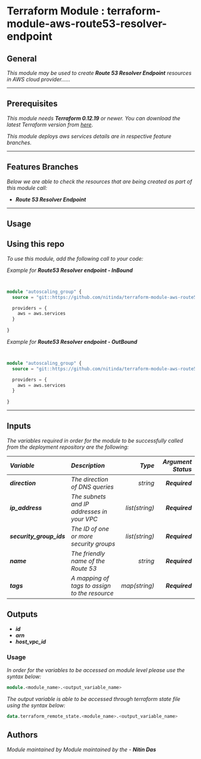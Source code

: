 # Terraform Module : terraform-module-aws-route53-resolver-endpoint


## General

_This module may be used to create_ **_Route 53 Resolver Endpoint_** _resources in AWS cloud provider......_



---


## Prerequisites

_This module needs_ **_Terraform 0.12.19_** _or newer._
_You can download the latest Terraform version from_ [_here_](https://www.terraform.io/downloads.html).

_This module deploys aws services details are in respective feature branches._



---


## Features Branches

_Below we are able to check the resources that are being created as part of this module call:_

* **_Route 53 Resolver Endpoint_**


---

## Usage

## Using this repo

_To use this module, add the following call to your code:_

_Example for_ **_Route53 Resolver endpoint - InBound_**

```tf


module "autoscaling_group" {
  source = "git::https://github.com/nitinda/terraform-module-aws-route53-resolver-endpoint.git?ref=master"

  providers = {
    aws = aws.services
  }
  
}


```

_Example for_ **_Route53 Resolver endpoint - OutBound_**

```tf


module "autoscaling_group" {
  source = "git::https://github.com/nitinda/terraform-module-aws-route53-resolver-endpoint.git?ref=master"

  providers = {
    aws = aws.services
  }
  
}


```

---

## Inputs

_The variables required in order for the module to be successfully called from the deployment repository are the following:_


|**_Variable_** | **_Description_** | **_Type_** | **_Argument Status_** |
|:----|:----|-----:|-----:|
| **_direction_** | _The direction of DNS queries_ | _string_ | **_Required_** |
| **_ip\_address_** | _The subnets and IP addresses in your VPC_ | _list(string)_ | **_Required_** |
| **_security\_group\_ids_** | _The ID of one or more security groups_ | _list(string)_ | **_Required_** |
| **_name_** | _The friendly name of the Route 53_ | _string_ | **_Required_** |
| **_tags_** | _A mapping of tags to assign to the resource_ | _map(string)_ | **_Required_** |




## Outputs

* **_id_**
* **_arn_**
* **_host\_vpc\_id_**



### Usage

_In order for the variables to be accessed on module level please use the syntax below:_

```tf
module.<module_name>.<output_variable_name>
```

_The output variable is able to be accessed through terraform state file using the syntax below:_

```tf
data.terraform_remote_state.<module_name>.<output_variable_name>

```


## Authors
_Module maintained by Module maintained by the -_ **_Nitin Das_**
